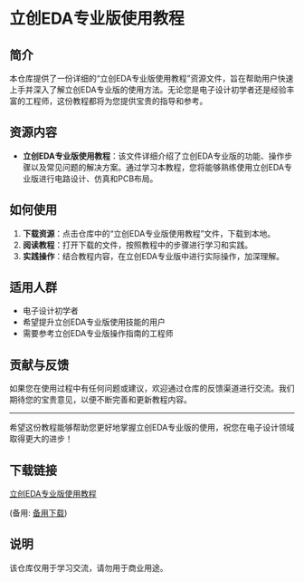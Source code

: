 # 立创EDA专业版使用教程

## 简介
本仓库提供了一份详细的“立创EDA专业版使用教程”资源文件，旨在帮助用户快速上手并深入了解立创EDA专业版的使用方法。无论您是电子设计初学者还是经验丰富的工程师，这份教程都将为您提供宝贵的指导和参考。

## 资源内容
- **立创EDA专业版使用教程**：该文件详细介绍了立创EDA专业版的功能、操作步骤以及常见问题的解决方案。通过学习本教程，您将能够熟练使用立创EDA专业版进行电路设计、仿真和PCB布局。

## 如何使用
1. **下载资源**：点击仓库中的“立创EDA专业版使用教程”文件，下载到本地。
2. **阅读教程**：打开下载的文件，按照教程中的步骤进行学习和实践。
3. **实践操作**：结合教程内容，在立创EDA专业版中进行实际操作，加深理解。

## 适用人群
- 电子设计初学者
- 希望提升立创EDA专业版使用技能的用户
- 需要参考立创EDA专业版操作指南的工程师

## 贡献与反馈
如果您在使用过程中有任何问题或建议，欢迎通过仓库的反馈渠道进行交流。我们期待您的宝贵意见，以便不断完善和更新教程内容。

---

希望这份教程能够帮助您更好地掌握立创EDA专业版的使用，祝您在电子设计领域取得更大的进步！

## 下载链接
[立创EDA专业版使用教程](https://pan.quark.cn/s/65f461af92b3) 

(备用: [备用下载](https://pan.baidu.com/s/17B-vlDp7Jy4-k2j_aMsxFg?pwd=1234))

## 说明

该仓库仅用于学习交流，请勿用于商业用途。
